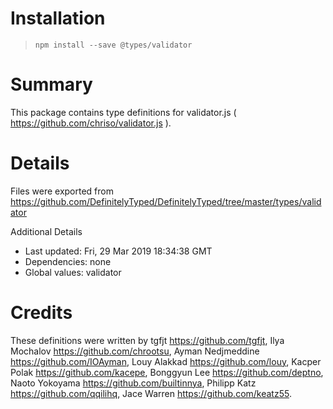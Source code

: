 # Installation
> `npm install --save @types/validator`

# Summary
This package contains type definitions for validator.js ( https://github.com/chriso/validator.js ).

# Details
Files were exported from https://github.com/DefinitelyTyped/DefinitelyTyped/tree/master/types/validator

Additional Details
 * Last updated: Fri, 29 Mar 2019 18:34:38 GMT
 * Dependencies: none
 * Global values: validator

# Credits
These definitions were written by tgfjt <https://github.com/tgfjt>, Ilya Mochalov <https://github.com/chrootsu>, Ayman Nedjmeddine <https://github.com/IOAyman>, Louy Alakkad <https://github.com/louy>, Kacper Polak <https://github.com/kacepe>, Bonggyun Lee <https://github.com/deptno>, Naoto Yokoyama <https://github.com/builtinnya>, Philipp Katz <https://github.com/qqilihq>, Jace Warren <https://github.com/keatz55>.
